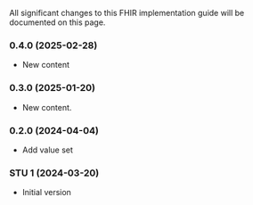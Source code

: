 All significant changes to this FHIR implementation guide will be documented on this page.

### 0.4.0 (2025-02-28)
- New content

### 0.3.0 (2025-01-20)
- New content.

### 0.2.0 (2024-04-04)
- Add value set

### STU 1 (2024-03-20)
- Initial version